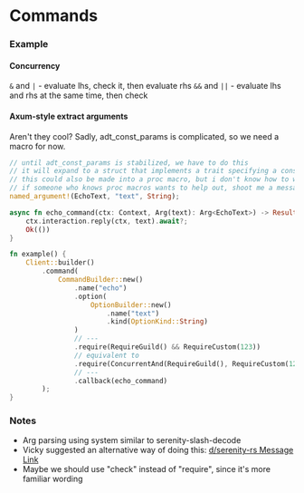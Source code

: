 # Commands

### Example

#### Concurrency

`&` and `|` - evaluate lhs, check it, then evaluate rhs
`&&` and `||` - evaluate lhs and rhs at the same time, then check

#### Axum-style extract arguments

Aren't they cool? Sadly, adt_const_params is complicated, so we need a macro for now.

```rust
// until adt_const_params is stabilized, we have to do this
// it will expand to a struct that implements a trait specifying a const and a type
// this could also be made into a proc macro, but i don't know how to write those
// if someone who knows proc macros wants to help out, shoot me a message!
named_argument!(EchoText, "text", String);

async fn echo_command(ctx: Context, Arg(text): Arg<EchoText>) -> Result<(), BotError> {
    ctx.interaction.reply(ctx, text).await?;
    Ok(())
}

fn example() {
    Client::builder()
        .command(
            CommandBuilder::new()
                .name("echo")
                .option(
                    OptionBuilder::new()
                        .name("text")
                        .kind(OptionKind::String)
                )
                // ---
                .require(RequireGuild() && RequireCustom(123))
                // equivalent to
                .require(ConcurrentAnd(RequireGuild(), RequireCustom(123)))
                // ---
                .callback(echo_command)
        );
}
```

### Notes
- Arg parsing using system similar to serenity-slash-decode
- Vicky suggested an alternative way of doing this:
  [d/serenity-rs Message Link](https://discord.com/channels/381880193251409931/381880193700069377/940070735349698600)
- Maybe we should use "check" instead of "require", since it's more familiar wording
